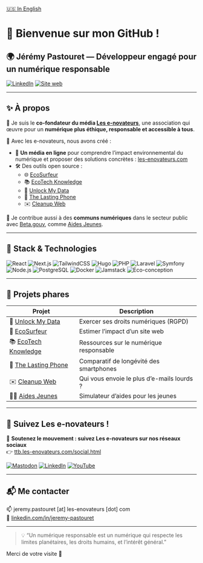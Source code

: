 [🇺🇸 In English](README.md)

# 👋 Bienvenue sur mon GitHub !

## 🌍 Jérémy Pastouret — Développeur engagé pour un numérique responsable

[![LinkedIn](https://img.shields.io/badge/-LinkedIn-0077B5?style=flat&logo=linkedin&logoColor=white)](https://www.linkedin.com/in/jeremy-pastouret/)
[![Site web](https://img.shields.io/badge/-les--enovateurs.com-000?style=flat&logo=firefox&logoColor=white)](https://les-enovateurs.com/)

---

## ✨ À propos

👋 Je suis le **co-fondateur du média [Les e-novateurs](https://github.com/les-enovateurs)**, une association qui œuvre pour un **numérique plus éthique, responsable et accessible à tous**.

🎯 Avec les e-novateurs, nous avons créé :
- 📰 **Un média en ligne** pour comprendre l’impact environnemental du numérique et proposer des solutions concrètes : [les-enovateurs.com](https://les-enovateurs.com)
- 🛠️ Des outils open source :
  - 🌐 [EcoSurfeur](https://github.com/les-enovateurs/estimate-good-website)
  - 📚 [EcoTech Knowledge](https://github.com/les-enovateurs/eco-tech-knowledge)
  - 🔐 [Unlock My Data](https://github.com/les-enovateurs/unlock-my-data)
  - 📱 [The Lasting Phone](https://github.com/les-enovateurs/the-lasting-phone)
  - ✉️ [Cleanup Web](https://github.com/les-enovateurs/cleanup-web)

🤝 Je contribue aussi à des **communs numériques** dans le secteur public avec [Beta.gouv](https://github.com/betagouv/), comme [Aides Jeunes](https://github.com/betagouv/aides-jeunes).

---

## 🧰 Stack & Technologies

![React](https://img.shields.io/badge/-React-61DAFB?style=flat&logo=react&logoColor=black)
![Next.js](https://img.shields.io/badge/-Next.js-000000?style=flat&logo=nextdotjs)
![TailwindCSS](https://img.shields.io/badge/-TailwindCSS-38B2AC?style=flat&logo=tailwindcss)
![Hugo](https://img.shields.io/badge/-Hugo-FF4088?style=flat&logo=hugo)
![PHP](https://img.shields.io/badge/-PHP-777BB4?style=flat&logo=php)
![Laravel](https://img.shields.io/badge/-Laravel-FF2D20?style=flat&logo=laravel)
![Symfony](https://img.shields.io/badge/-Symfony-000?style=flat&logo=symfony)
![Node.js](https://img.shields.io/badge/-Node.js-339933?style=flat&logo=node.js)
![PostgreSQL](https://img.shields.io/badge/-PostgreSQL-336791?style=flat&logo=postgresql)
![Docker](https://img.shields.io/badge/-Docker-2496ED?style=flat&logo=docker)
![Jamstack](https://img.shields.io/badge/-Jamstack-000?style=flat&logo=jamstack)
![Eco-conception](https://img.shields.io/badge/-Éco--conception-228B22?style=flat&logo=leaflet&logoColor=white)

---

## 🚀 Projets phares

| Projet | Description |
|--------|-------------|
| 🔐 [Unlock My Data](https://github.com/les-enovateurs/unlock-my-data) | Exercer ses droits numériques (RGPD) |
| 🌿 [EcoSurfeur](https://github.com/les-enovateurs/estimate-good-website) | Estimer l’impact d’un site web |
| 📚 [EcoTech Knowledge](https://github.com/les-enovateurs/eco-tech-knowledge) | Ressources sur le numérique responsable |
| 📱 [The Lasting Phone](https://github.com/les-enovateurs/the-lasting-phone) | Comparatif de longévité des smartphones |
| ✉️ [Cleanup Web](https://github.com/les-enovateurs/cleanup-web) | Qui vous envoie le plus d’e-mails lourds ? |
| 🧑‍🎓 [Aides Jeunes](https://aides-jeunes.beta.gouv.fr) | Simulateur d’aides pour les jeunes |

---

## 💌 Suivez Les e-novateurs !

📢 **Soutenez le mouvement : suivez Les e-novateurs sur nos réseaux sociaux**  
👉 [ttb.les-enovateurs.com/social.html](https://ttb.les-enovateurs.com/social.html)

[![Mastodon](https://img.shields.io/badge/-Mastodon-6364FF?style=flat&logo=mastodon&logoColor=white)](https://ttb.les-enovateurs.com/social.html)
[![LinkedIn](https://img.shields.io/badge/-LinkedIn-0A66C2?style=flat&logo=linkedin&logoColor=white)](https://ttb.les-enovateurs.com/social.html)
[![YouTube](https://img.shields.io/badge/-YouTube-FF0000?style=flat&logo=youtube&logoColor=white)](https://ttb.les-enovateurs.com/social.html)

---

## 📬 Me contacter

📫 jeremy.pastouret [at] les-enovateurs [dot] com  
💼 [linkedin.com/in/jeremy-pastouret](https://www.linkedin.com/in/jeremy-pastouret)

---

> 💡 “Un numérique responsable est un numérique qui respecte les limites planétaires, les droits humains, et l’intérêt général.”

Merci de votre visite 👋
